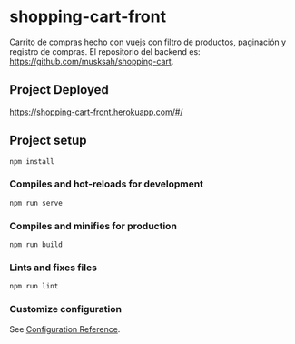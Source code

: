 # shopping-cart-front

Carrito de compras hecho con vuejs con filtro de productos, paginación y registro de compras. El repositorio del backend es: https://github.com/musksah/shopping-cart.

## Project Deployed

https://shopping-cart-front.herokuapp.com/#/

## Project setup

```
npm install
```

### Compiles and hot-reloads for development
```
npm run serve
```

### Compiles and minifies for production
```
npm run build
```

### Lints and fixes files
```
npm run lint
```

### Customize configuration
See [Configuration Reference](https://cli.vuejs.org/config/).
